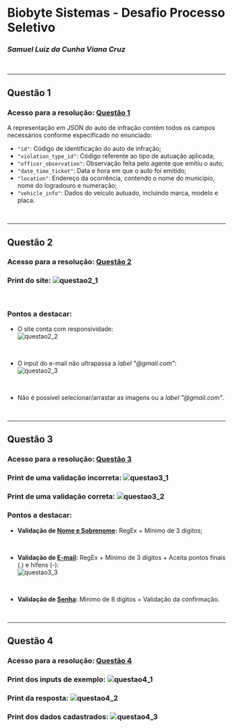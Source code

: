 # Biobyte Sistemas - Desafio Processo Seletivo
### _Samuel Luiz da Cunha Viana Cruz_

<br />

---
## Questão 1
### Acesso para a resolução: [Questão 1](questao1/questao1.json)
 
A representação em JSON do auto de infração contém todos os campos necessários conforme especificado no enunciado:
- `"id"`: Código de identificação do auto de infração;
- `"violation_type_id"`: Código referente ao tipo de autuação aplicada;
- `"officer_observation"`: Observação feita pelo agente que emitiu o auto;
- `"date_time_ticket"`: Data e hora em que o auto foi emitido;
- `"location"`: Endereço da ocorrência, contendo o nome do município, nome do logradouro e numeração;
- `"vehicle_info"`: Dados do veículo autuado, incluindo marca, modelo e placa.
  
<br />

---
## Questão 2
### Acesso para a resolução: [Questão 2](questao2)

### Print do site: ![questao2_1](assets/questao2_1.png)

<br />

### Pontos a destacar:
- O site conta com responsividade: <br /> ![questao2_2](assets/questao2_2.png)
  
<br />

- O input do e-mail não ultrapassa a *label* *"@gmail.com"*: <br /> ![questao2_3](assets/questao2_3.png)

<br />

- Não é possível selecionar/arrastar as imagens ou a *label* *"@gmail.com"*.

<br />

---
## Questão 3
### Acesso para a resolução: [Questão 3](questao3)

### Print de uma validação incorreta: ![questao3_1](assets/questao3_1.png)

### Print de uma validação correta: ![questao3_2](assets/questao3_2.png)

### Pontos a destacar:
- **Validação de <ins>Nome e Sobrenome</ins>:** RegEx + Mínimo de 3 dígitos;

<br />

- **Validação de <ins>E-mail</ins>:** RegEx + Mínimo de 3 dígitos + Aceita pontos finais (.) e hífens (-): <br /> ![questao3_3](assets/questao3_3.png)

<br />

- **Validação de <ins>Senha</ins>:** Mínimo de 8 dígitos + Validação da confirmação.

<br />

---
## Questão 4
### Acesso para a resolução: [Questão 4](questao4)

### Print dos inputs de exemplo: ![questao4_1](assets/questao4_1.png)
### Print da resposta: ![questao4_2](assets/questao4_2.png)
### Print dos dados cadastrados: ![questao4_3](assets/questao4_3.png)